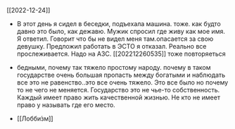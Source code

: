 [[2022-12-24]]
- В этот день я сидел в беседки, подъехала машина. тоже.
как будто давно это было, как дежавю. Мужик спросил где живу как мое имя.
Я ответил. Говорит что бы не видел меня там.опасается за свою девушку. Предложил работать в ЭСТО я отказал. Реально все прослеживается.
Надо на АЗС.
[[202212260535]] тоже повторяеться

- бедными, почему так тяжело простому народу.
почему в таком государстве очень большая пропасть между богатыми и наблюдать все это не равенство..это все очень тяжело. Это все было но почему то не чего не меняется. Государство это не чье-то собственность. Каждый имеет право жить качественной жизнью. Не кто не имеет право у называть где его место.



- [[Лобби́зм]]